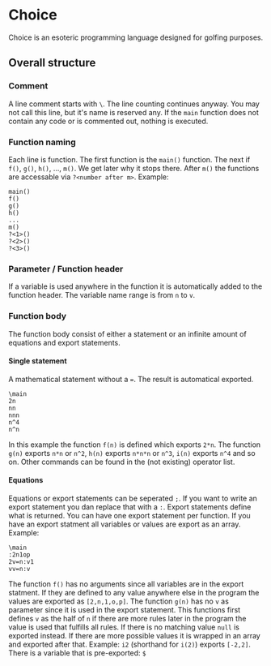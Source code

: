 # Choice
Choice is an esoteric programming language designed for golfing purposes.

## Overall structure
### Comment
A line comment starts with `\`. The line counting continues anyway. You may not call this line, but it's name is reserved any. If the `main` function does not contain any code or is commented out, nothing is executed.
### Function naming
Each line is function. The first function is the `main()` function. The next if `f()`, `g()`, `h()`, ..., `m()`. We get later why it stops there. After `m()` the functions are accessable via `?<number after m>`. Example:
```
main()
f()
g()
h()
...
m()
?<1>()
?<2>()
?<3>()
```
### Parameter / Function header
If a variable is used anywhere in the function it is automatically added to the function header. The variable name range is from `n` to `v`. 
### Function body
The function body consist of either a statement or an infinite amount of equations and export statements.
#### Single statement
A mathematical statement without a `=`. The result is automatical exported.
```
\main
2n
nn
nnn
n^4
n^n
```
In this example the function `f(n)` is defined which exports `2*n`. The function `g(n)` exports `n*n` or `n^2`, `h(n)` exports `n*n*n` or `n^3`, `i(n)` exports `n^4` and so on.
Other commands can be found in the (not existing) operator list.
#### Equations
Equations or export statements can be seperated `;`. If you want to write an export statement you dan replace that with a `:`.
Export statements define what is returned. You can have one export statement per function. If you have an export statment all variables or values are export as an array. Example:
```
\main
:2n1op
2v=n:v1
vv=n:v
```
The function `f()` has no arguments since all variables are in the export statment. If they are defined to any value anywhere else in the program the values are exported as `[2,n,1,o,p]`. The function `g(n)` has no `v` as parameter since it is used in the export statement. This functions first defines `v` as the half of `n` if there are more rules later in the program the value is used that fulfills all rules. If there is no matching value `null` is exported instead. If there are more possible values it is wrapped in an array and exported after that. Example: `i2` (shorthand for `i(2)`) exports `[-2,2]`. There is a variable that is pre-exported: `$`
